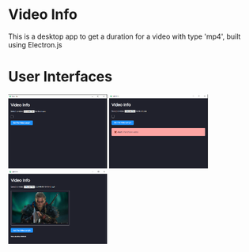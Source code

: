 # Video Info

This is a desktop app to get a duration for a video with type 'mp4', built using Electron.js

# User Interfaces

<img src="./images/Screenshot_1.png" width="200" height="150">
<img src="./images/Screenshot_2.png" width="200" height="150">
<img src="./images/Screenshot_3.png" width="200" height="150">